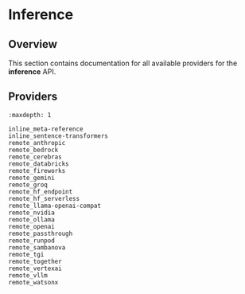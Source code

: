 # Inference

## Overview

This section contains documentation for all available providers for the **inference** API.

## Providers

```{toctree}
:maxdepth: 1

inline_meta-reference
inline_sentence-transformers
remote_anthropic
remote_bedrock
remote_cerebras
remote_databricks
remote_fireworks
remote_gemini
remote_groq
remote_hf_endpoint
remote_hf_serverless
remote_llama-openai-compat
remote_nvidia
remote_ollama
remote_openai
remote_passthrough
remote_runpod
remote_sambanova
remote_tgi
remote_together
remote_vertexai
remote_vllm
remote_watsonx
```
